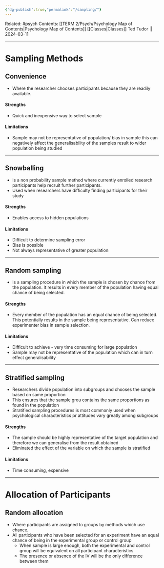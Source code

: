 ```yaml
---
{"dg-publish":true,"permalink":"/sampling/"}
---
```


Related: #psych
Contents: [[TERM 2/Psych/Psychology Map of Contents\|Psychology Map of Contents]]
[[Classes\|Classes]]
Ted Tudor || 2024-03-11
***
# Sampling Methods 
## Convenience 
- Where the researcher chooses participants because they are readily available.
#### Strengths 
- Quick and inexpensive way to select sample 
#### Limitations 
- Sample may not be representative of population/ bias in sample this can negatively affect the generalisability of the samples result to wider population being studied 
---
## Snowballing 
- Is a non probability sample method where currently enrolled research participants help recruit further participants.
- Used when researchers have difficulty finding participants for their study 
#### Strengths 
- Enables access to hidden populations 
#### Limitations 
- Difficult to determine sampling error 
- Bias is possible
- Not always representative of greater population 
---
## Random sampling 
- Is a sampling procedure in which the sample is chosen by chance from the population. It results in every member of the population having equal chance of being selected. 
#### Strengths 
- Every member of the population has an equal chance of being selected. This potentially results in the sample being representative. Can reduce experimenter bias in sample selection. 
#### Limitations 
- Difficult to achieve - very time consuming for large population 
- Sample may not be representative of the population which can in turn effect generalisability 
---
## Stratified sampling
- Researchers divide population into subgroups and chooses the sample based on same proportion
- This ensures that the sample grou contains the same proportions as found in  the population 
- Stratified sampling procedures is most commonly used when psychological characteristics pr attitudes vary greatly among subgroups
#### Strengths
- The sample should be highly representative of the target population and therefore we can generalise from the result obtained 
- Eliminated the effect of the variable on which the sample is stratified
#### Limitations 
- Time consuming, expensive 
---
# Allocation of Participants
## Random allocation 
- Where participants are assigned to groups by methods which use chance. 
- All participants who have been selected for an experiment have an equal chance of being in the experimental group or control group 
	- When sample is large enough, both the experimental and control group will be equivalent on all participant characteristics 
	- The presence or absence of the IV will be the only difference between them